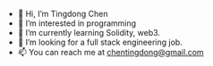 - 👋 Hi, I’m Tingdong Chen
- 👀 I’m interested in programming
- 🌱 I’m currently learning Solidity, web3.
- 💞️ I’m looking for a full stack engineering job.
- 📫 You can reach me at chentingdong@gmail.com
